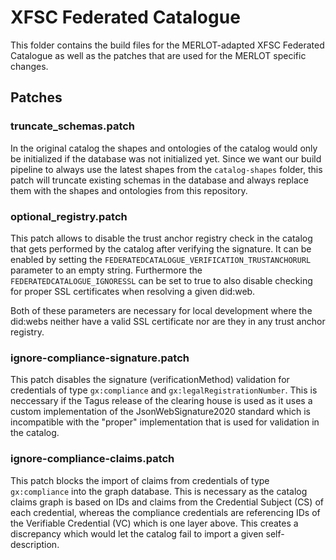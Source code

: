 # XFSC Federated Catalogue
This folder contains the build files for the MERLOT-adapted XFSC Federated Catalogue as well as the patches that are used for the MERLOT specific changes.

## Patches

### truncate_schemas.patch
In the original catalog the shapes and ontologies of the catalog would only be initialized if the database was not initialized yet. Since we want our build pipeline to always use the latest shapes from the `catalog-shapes` folder, this patch will truncate existing schemas in the database and always replace them with the shapes and ontologies from this repository.

### optional_registry.patch
This patch allows to disable the trust anchor registry check in the catalog that gets performed by the catalog after verifying the signature. It can be enabled by setting the `FEDERATEDCATALOGUE_VERIFICATION_TRUSTANCHORURL` parameter to an empty string. Furthermore the `FEDERATEDCATALOGUE_IGNORESSL` can be set to true to also disable checking for proper SSL certificates when resolving a given did:web.

Both of these parameters are necessary for local development where the did:webs neither have a valid SSL certificate nor are they in any trust anchor registry.

### ignore-compliance-signature.patch
This patch disables the signature (verificationMethod) validation for credentials of type `gx:compliance` and `gx:legalRegistrationNumber`. This is neccessary if the Tagus release of the clearing house is used as it uses a custom implementation of the JsonWebSignature2020 standard which is incompatible with the "proper" implementation that is used for validation in the catalog.

### ignore-compliance-claims.patch
This patch blocks the import of claims from credentials of type `gx:compliance` into the graph database. This is necessary as the catalog claims graph is based on IDs and claims from the Credential Subject (CS) of each credential, whereas the compliance credentials are referencing IDs of the Verifiable Credential (VC) which is one layer above. This creates a discrepancy which would let the catalog fail to import a given self-description.
